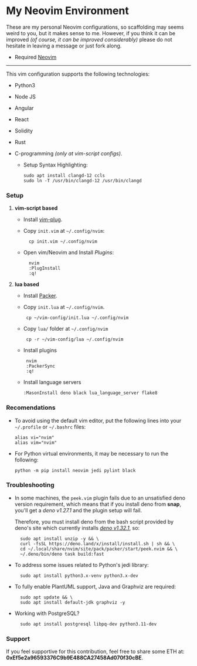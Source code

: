 # My Neovim Environment

These are my personal Neovim configurations, so scaffolding may seems
weird to you, but it makes sense to me. However, if you think it can be
improved _(of course, it can be improved considerably)_ please do not
hesitate in leaving a message or just fork along.

- Required [Neovim](https://github.com/neovim/neovim/releases/tag/v0.9.5)

---

This vim configuration supports the following technologies:

- Python3
- Node JS
- Angular
- React
- Solidity
- Rust
- C-programming _(only at vim-script configs)_.

  - Setup Syntax Highlighting:

        sudo apt install clangd-12 ccls
        sudo ln -T /usr/bin/clangd-12 /usr/bin/clangd

### Setup

1.  **vim-script based**

    - Install [vim-plug](https://github.com/junegunn/vim-plug).

    - Copy `init.vim` at `~/.config/nvim`:

            cp init.vim ~/.config/nvim

    - Open vim/Neovim and Install _Plugins_:

            nvim
            :PlugInstall
            :q!

1.  **lua based**

    - Install [Packer](https://github.com/wbthomason/packer.nvim#quickstart).
    - Copy `init.lua` at `~/.config/nvim`.

           cp ~/vim-config/init.lua ~/.config/nvim

    - Copy `lua/` folder at `~/.config/nvim`

           cp -r ~/vim-config/lua ~/.config/nvim

    - Install plugins

           nvim
           :PackerSync
           :q!

    - Install language servers

          :MasonInstall deno black lua_language_server flake8

### Recomendations

- To avoid using the default vim editor, put the following lines into your
  `~/.profile` or `~/.bashrc` files:

      alias vi="nvim"
      alias vim="nvim"

- For Python virtual environments, it may be necessary to run the following:

      python -m pip install neovim jedi pylint black

### Troubleshooting

- In some machines, the `peek.vim` plugin fails due to an unsatisfied
  deno version requirement, which means that if you install deno from
  **snap**, you'll get a _deno v1.27.1_ and the plugin setup will fail.

  Therefore, you must install deno from the bash script provided by deno's site
  which currently installs _[deno v1.32.1](https://github.com/denoland/deno/releases/tag/v1.32.1)_, so:

        sudo apt install unzip -y && \
        curl -fsSL https://deno.land/x/install/install.sh | sh && \
        cd ~/.local/share/nvim/site/pack/packer/start/peek.nvim && \
        ~/.deno/bin/deno task build:fast

- To address some issues related to Python's jedi library:

        sudo apt install python3.x-venv python3.x-dev

- To fully enable PlantUML support, Java and Graphviz are required:

        sudo apt update && \
        sudo apt install default-jdk graphviz -y

- Working with PostgreSQL?

        sudo apt install postgresql libpq-dev python3.11-dev

### Support

If you feel supportive for this contribution, feel free to share some ETH at: **0xEf5e2a96593376C9b9E488CA27458Ad070f30cBE**.
